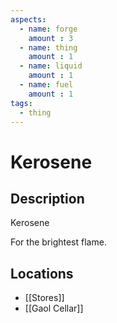 ```yaml
---
aspects: 
  - name: forge
    amount : 3
  - name: thing
    amount : 1
  - name: liquid
    amount : 1
  - name: fuel
    amount : 1
tags:
  - thing
---
```


# Kerosene

## Description
Kerosene

For the brightest flame.
## Locations
- [[Stores]]
- [[Gaol Cellar]]